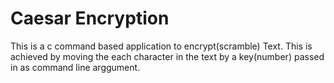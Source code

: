 # Caesar Encryption
This is a c command based application to encrypt(scramble) Text. This is achieved by moving the each character in the
text by a key(number) passed in as command line arggument.